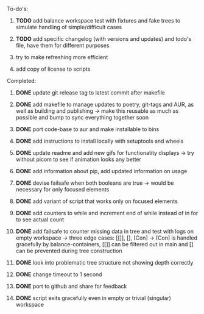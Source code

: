 To-do\'s:

1.  **TODO** add balance workspace test with fixtures and
    fake trees to simulate handling of simple/difficult cases

2.  **TODO** add specific changelog (with versions and
    updates) and todo\'s file, have them for different purposes

3.  try to make refreshing more efficient

4.  add copy of license to scripts

Completed:

1.  **DONE** update git release tag to latest commit after
    makefile

2.  **DONE** add makefile to manage updates to poetry,
    git-tags and AUR, as well as building and publishing -\> make this
    reusable as much as possible and bump to sync everything together
    soon

3.  **DONE** port code-base to aur and make installable to
    bins

4.  **DONE** add instructions to install locally with
    setuptools and wheels

5.  **DONE** update readme and add new gifs for functionatity
    displays -\> try without picom to see if animation looks any better

6.  **DONE** add information about pip, add updated
    information on usage

7.  **DONE** devise failsafe when both booleans are true -\>
    would be necessary for only focused elements

8.  **DONE** add variant of script that works only on focused
    elements

9.  **DONE** add counters to while and increment end of while
    instead of in for to see actual count

10. **DONE** add failsafe to counter missing data in tree and
    test with logs on empty workspace -\> three edge cases: \[\[\]\],
    \[\], \[Con\] -\> \[Con\] is handled gracefully by
    balance-containers, \[\[\]\] can be filtered out in main and \[\]
    can be prevented during tree construction

11. **DONE** look into problematic tree structure not showing
    depth correctly

12. **DONE** change timeout to 1 second

13. **DONE** port to github and share for feedback

14. **DONE** script exits gracefully even in empty or trivial
    (singular) workspace
